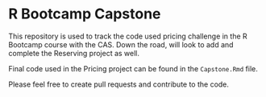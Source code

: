 # R Bootcamp Capstone

This repository is used to track the code used pricing challenge in the R Bootcamp course with the CAS. Down the road, will look to add and complete the Reserving project as well.

Final code used in the Pricing project can be found in the `Capstone.Rmd` file.

Please feel free to create pull requests and contribute to the code.
